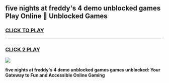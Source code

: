 
## five nights at freddy's 4 demo unblocked games Play Online 👋 Unblocked Games
<h3>
<a href="https://premium.freeplayer.one?title=five_nights_at_freddy's_4_demo_unblocked_games&ref=19F">CLICK TO PLAY</a></h3>
<hr>

<h3>
<a href="https://premium.freeplayer.one?title=five_nights_at_freddy's_4_demo_unblocked_games&ref=19F">CLICK 2 PLAY</a>
  
</h3>

<a href="https://premium.freeplayer.one?title=five_nights_at_freddy's_4_demo_unblocked_games&ref=19F"><img src="https://clearcache.store/games.png"></a>


**five nights at freddy's 4 demo unblocked games games unblocked: Your Gateway to Fun and Accessible Online Gaming**
